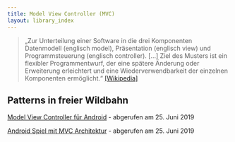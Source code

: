 ```yaml
---
title: Model View Controller (MVC)
layout: library_index
---
```


> „Zur Unterteilung einer Software in die drei Komponenten Datenmodell (englisch model), Präsentation (englisch view) und Programmsteuerung (englisch controller). [...] Ziel des Musters ist ein flexibler Programmentwurf, der eine spätere Änderung oder Erweiterung erleichtert und eine Wiederverwendbarkeit der einzelnen Komponenten ermöglicht.“ [[Wikipedia]](https://de.wikipedia.org/wiki/Model_View_Controller)

## Patterns in freier Wildbahn

[Model View Controller für Android](https://github.com/gvaish/Android-MVC) - abgerufen am 25. Juni 2019

[Android Spiel mit MVC Architektur](https://github.com/tjhickey724/JBS2011-PA3b) - abgerufen am 25. Juni 2019

